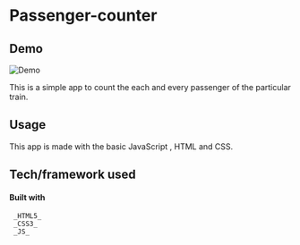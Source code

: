 # Passenger-counter
## Demo
![Demo](https://user-images.githubusercontent.com/49182604/119264453-e7ce2200-bc00-11eb-8f73-94e31b67f623.gif)


This is a simple app to count the each and every passenger of the particular train. 

 ## Usage
 This app is made with the basic JavaScript , HTML and CSS.
 
  ## Tech/framework used
  #### Built with
   ```
    _HTML5_
    _CSS3_
    _JS_
   ```

